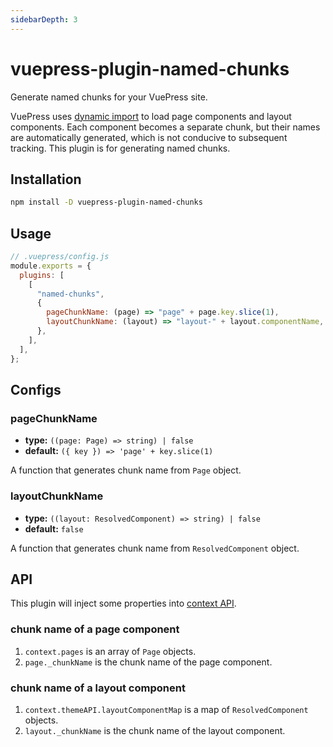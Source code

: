 ```yaml
---
sidebarDepth: 3
---
```


# vuepress-plugin-named-chunks <GitHubLink repo="vuepress/vuepress-community"/>

Generate named chunks for your VuePress site.

VuePress uses [dynamic import](https://webpack.js.org/guides/code-splitting/#dynamic-imports) to load page components and layout components. Each component becomes a separate chunk, but their names are automatically generated, which is not conducive to subsequent tracking. This plugin is for generating named chunks.

## Installation

```sh
npm install -D vuepress-plugin-named-chunks
```

## Usage

```js
// .vuepress/config.js
module.exports = {
  plugins: [
    [
      "named-chunks",
      {
        pageChunkName: (page) => "page" + page.key.slice(1),
        layoutChunkName: (layout) => "layout-" + layout.componentName,
      },
    ],
  ],
};
```

## Configs

### pageChunkName

- **type:** `((page: Page) => string) | false`
- **default:** `({ key }) => 'page' + key.slice(1)`

A function that generates chunk name from `Page` object.

### layoutChunkName

- **type:** `((layout: ResolvedComponent) => string) | false`
- **default:** `false`

A function that generates chunk name from `ResolvedComponent` object.

## API

This plugin will inject some properties into [context API](https://vuepress.vuejs.org/plugin/context-api.html).

### chunk name of a page component

1. `context.pages` is an array of `Page` objects.
2. `page._chunkName` is the chunk name of the page component.

### chunk name of a layout component

1. `context.themeAPI.layoutComponentMap` is a map of `ResolvedComponent` objects.
2. `layout._chunkName` is the chunk name of the layout component.
